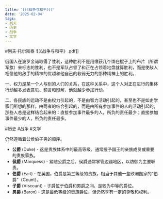 ```yaml
---
title: '[[《战争与和平》]]'
date: '2025-02-04'
tags:
- 列夫
- 历史
- 战争
- 文学
---
```

#列夫·托尔斯泰
![[《战争与和平》.pdf]]


俄国人在波罗金诺取得了胜利，这种胜利不是用缴获几个绑在棍子上的布片（所谓军旗）来标志的胜利，也不是军队占领了和正在占领着地盘就算胜利，而是使敌人相信他的敌手的精神的优越和他自己的软弱无力的那种精神上的胜利。


一、权力是某一个人与别的人们的关系，在这种关系中，这个人对正在进行的集体行动越多发表意见、预言和辩解，他就越少参加行动。

二、各民族的运动不是由权力引起的，不是由智力活动引起的，甚至也不是如史学家们所想的那样，由两者的结合引起的，而是由所有参加事件的人的活动引起的，那些人总是这样结合起来的：直接参加事件最多的人，所负的责任最少；直接参加事件最少的人，所负的责任最多。

#历史 #战争 #文学 

仍然遵循着公侯伯子男的顺序。
- **公爵** (Duke) - 这是贵族体系中的最高等级，通常授予国王的亲族成员或重要的贵族家族。
- **侯爵** (Marquess) - 紧随公爵之后，侯爵通常掌管边疆地区，以防御为主要职责。
- **伯爵** (Earl) - 在英国，伯爵是第三等级的贵族，相当于其他一些欧洲国家的“伯爵”（Count）。
- **子爵** (Viscount) - 子爵位于伯爵和男爵之间，是较为中等的爵位。
- **男爵** (Baron) - 这是最低等级的贵族爵位，但仍然享有一定的尊敬和权利。
